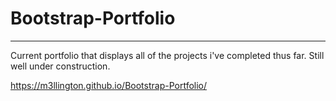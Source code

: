 # Bootstrap-Portfolio
---
Current portfolio that displays all of the projects i've completed thus far. Still well under construction.

https://m3llington.github.io/Bootstrap-Portfolio/
